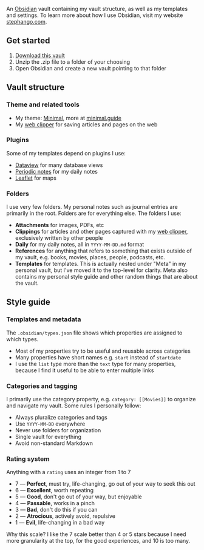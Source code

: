 An [Obsidian](https://obsidian.md/) vault containing my vault structure, as well as my templates and settings. To learn more about how I use Obsidian, visit my website [stephango.com](https://stephango.com/topics/obsidian/).

## Get started

1. [Download this vault](https://github.com/kepano/kepano-obsidian/archive/refs/heads/main.zip)
2. Unzip the .zip file to a folder of your choosing
3. Open Obsidian and create a new vault pointing to that folder

## Vault structure

### Theme and related tools

- My theme: [Minimal](https://github.com/kepano/obsidian-minimal), more at [minimal.guide](https://minimal.guide)
- My [web clipper](https://stephango.com/obsidian-web-clipper) for saving articles and pages on the web

### Plugins

Some of my templates depend on plugins I use:

- [Dataview](https://github.com/blacksmithgu/obsidian-dataview) for many database views
- [Periodic notes](https://github.com/liamcain/obsidian-periodic-notes) for my daily notes
- [Leaflet](https://github.com/javalent/obsidian-leaflet) for maps

### Folders

I use very few folders. My personal notes such as journal entries are primarily in the root. Folders are for everything else. The folders I use:

- **Attachments** for images, PDFs, etc
- **Clippings** for articles and other pages captured with my [web clipper](https://stephango.com/obsidian-web-clipper), exclusively written by other people
- **Daily** for my daily notes, all in `YYYY-MM-DD.md` format
- **References** for anything that refers to something that exists outside of my vault, e.g. books, movies, places, people, podcasts, etc.
- **Templates** for templates. This is actually nested under "Meta" in my personal vault, but I've moved it to the top-level for clarity. Meta also contains my personal style guide and other random things that are about the vault.

## Style guide
### Templates and metadata

The `.obsidian/types.json` file shows which properties are assigned to which types. 

- Most of my properties try to be useful and reusable across categories
- Many properties have short names e.g. `start` instead of `startdate`
- I use the `list` type more than the `text` type for many properties, because I find it useful to be able to enter multiple links

### Categories and tagging

I primarily use the category property, e.g. `category: [[Movies]]` to organize and navigate my vault. Some rules I personally follow:

- Always pluralize categories and tags
- Use `YYYY-MM-DD` everywhere
- Never use folders for organization
- Single vault for everything
- Avoid non-standard Markdown

### Rating system

Anything with a `rating` uses an integer from 1 to 7

  - 7 — **Perfect**, must try, life-changing, go out of your way to seek this out
  - 6 — **Excellent**, worth repeating
  - 5 — **Good**, don't go out of your way, but enjoyable
  - 4 — **Passable**, works in a pinch
  - 3 — **Bad**, don't do this if you can
  - 2 — **Atrocious**, actively avoid, repulsive
  - 1 — **Evil**, life-changing in a bad way

Why this scale? I like the 7 scale better than 4 or 5 stars because I need more granularity at the top, for the good experiences, and 10 is too many.